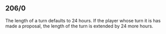 ## 206/0

The length of a turn defaults to 24 hours. If the player whose turn it is has made a proposal, the length of the turn is extended by 24 more hours.